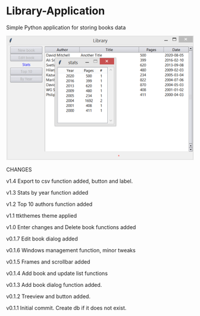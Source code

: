 # Library-Application
Simple Python application for storing books data

![image](https://github.com/pdjan/Library-Application/blob/master/LibraryApp1.3.png?raw=true)

CHANGES

v1.4
Export to csv function added, button and label.

v1.3
Stats by year function added

v1.2
Top 10 authors function added

v1.1
ttkthemes theme applied

v1.0
Enter changes and Delete book functions added

v0.1.7
Edit book dialog added

v0.1.6
Windows management function, minor tweaks

v0.1.5
Frames and scrollbar added

v0.1.4
Add book and update list functions

v0.1.3
Add book dialog function added. 

v0.1.2
Treeview and button added.

v0.1.1
Initial commit. Create db if it does not exist.
